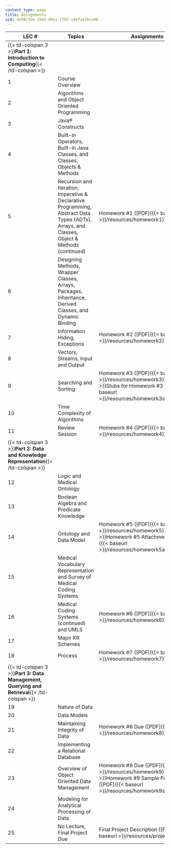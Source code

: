 ```yaml
---
content_type: page
title: Assignments
uid: 4e59c3de-1be5-d8e1-f702-c8efae26ca48
---
```


| LEC # | Topics | Assignments |
| --- | --- | --- |
| {{< td-colspan 3 >}}**Part 1: Introduction to Computing**{{< /td-colspan >}} |||
| 1 | Course Overview | &nbsp; |
| 2 | Algorithms and Object Oriented Programming | &nbsp; |
| 3 | Java® Constructs | &nbsp; |
| 4 | Built-in Operators, Built-in Java Classes, and Classes, Objects & Methods | &nbsp; |
| 5 | Recursion and Iteration, Imperative & Declarative Programming, Abstract Data Types (ADTs), Arrays, and Classes, Object & Methods (continued) | Homework #1 ([PDF]({{< baseurl >}}/resources/homework1)) |
| 6 | Designing Methods, Wrapper Classes, Arrays, Packages, Inheritance, Derived Classes, and Dynamic Binding | &nbsp; |
| 7 | Information Hiding, Exceptions | Homework #2 ([PDF]({{< baseurl >}}/resources/homework2)) |
| 8 | Vectors, Streams, Input and Output | &nbsp; |
| 9 | Searching and Sorting | Homework #3 ([PDF]({{< baseurl >}}/resources/homework3))  {{< br >}}Stubs for Homework #3 ([PDF]({{< baseurl >}}/resources/homework3stub)) |
| 10 | Time Complexity of Algorithms | &nbsp; |
| 11 | Review Session | Homework #4 ([PDF]({{< baseurl >}}/resources/homework4)) |
| {{< td-colspan 3 >}}**Part 2: Data and Knowledge Representation**{{< /td-colspan >}} |||
| 12 | Logic and Medical Ontology | &nbsp; |
| 13 | Boolean Algebra and Predicate Knowledge | &nbsp; |
| 14 | Ontology and Data Model | Homework #5 ([PDF]({{< baseurl >}}/resources/homework5))  {{< br >}}Homework #5 Attachments ([PDF]({{< baseurl >}}/resources/homework5attachments)) |
| 15 | Medical Vocabulary Representation and Survey of Medical Coding Systems | &nbsp; |
| 16 | Medical Coding Systems (continued) and UMLS | Homework #6 ([PDF]({{< baseurl >}}/resources/homework6)) |
| 17 | Major KR Schemes | &nbsp; |
| 18 | Process | Homework #7 ([PDF]({{< baseurl >}}/resources/homework7)) |
| {{< td-colspan 3 >}}**Part 3: Data Management, Querying and Retrieval**{{< /td-colspan >}} |||
| 19 | Nature of Data | &nbsp; |
| 20 | Data Models | &nbsp; |
| 21 | Maintaining Integrity of Data | Homework #8 Due ([PDF]({{< baseurl >}}/resources/homework8)) |
| 22 | Implementing a Relational Database | &nbsp; |
| 23 | Overview of Object Oriented Data Management | Homework #9 Due ([PDF]({{< baseurl >}}/resources/homework9))  {{< br >}}Homework #9 Sample Patient Data ([PDF]({{< baseurl >}}/resources/homework9sample)) |
| 24 | Modeling for Analytical Processing of Data | &nbsp; |
| 25 | No Lecture, Final Project Due | Final Project Description ([PDF]({{< baseurl >}}/resources/project))